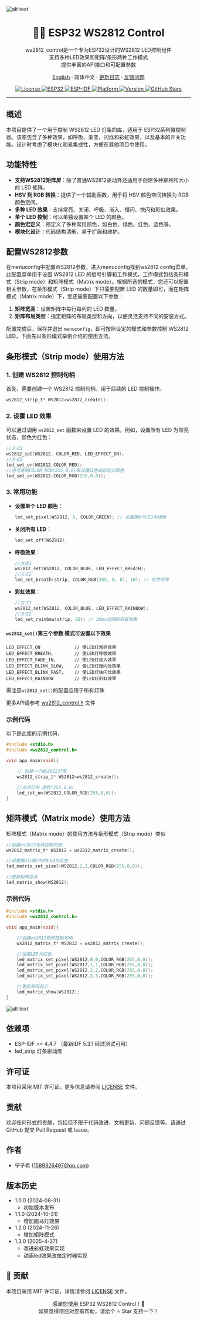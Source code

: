 ![alt text](image.jpg)
<h1 align="center">🏳️‍🌈 ESP32 WS2812 Control</h1>

<p align="center">
ws2812_control是一个专为ESP32设计的WS2812 LED控制组件<br/>
支持多种LED效果和矩阵/条形两种工作模式<br/>
提供丰富的API接口和可配置参数
</p>

<p align="center">
<a href="./README_EN.md">English</a>
· 简体中文
· <a href="https://github.com/NingZiXi/ws2812_control/releases">更新日志</a>
· <a href="https://github.com/NingZiXi/ws2812_control/issues">反馈问题</a>
</p>

<p align="center">
  <a href="LICENSE">
    <img alt="License" src="https://img.shields.io/badge/License-MIT-blue.svg" />
  </a>
  <a href="https://www.espressif.com/">
    <img alt="ESP32" src="https://img.shields.io/badge/ESP32-ESP32S3-77216F?logo=espressif" />
  </a>
  <a href="https://docs.espressif.com/projects/esp-idf/">
    <img alt="ESP-IDF" src="https://img.shields.io/badge/ESP--IDF-v5.3+-orange.svg" />
  </a>
  <a href="https://www.espressif.com/">
    <img alt="Platform" src="https://img.shields.io/badge/Platform-ESP32-green.svg" />
  </a>
  <a href="">
    <img alt="Version" src="https://img.shields.io/badge/Version-v1.3.0-brightgreen.svg" />
  </a>
  <a href="https://github.com/NingZiXi/ws2812_control/stargazers">
    <img alt="GitHub Stars" src="https://img.shields.io/github/stars/NingZiXi/ws2812_control.svg?style=social&label=Stars" />
  </a>
</p>

---

## 概述

本项目提供了一个用于控制 WS2812 LED 灯条的库，适用于 ESP32系列微控制器。该库包含了多种效果，如呼吸、渐变、闪烁和彩虹效果，以及基本的开关功能。设计时考虑了模块化和易集成性，方便在其他项目中使用。

## 功能特性
- **支持WS2812矩阵屏**：除了普通WS2812驱动外还适用于创建多种排列和大小的 LED 矩阵。
- **HSV 到 RGB 转换**：提供了一个辅助函数，用于将 HSV 颜色空间转换为 RGB 颜色空间。
- **多种 LED 效果**：支持常亮、关闭、呼吸、渐入、慢闪、快闪和彩虹效果。
- **单个 LED 控制**：可以单独设置某个 LED 的颜色。
- **颜色宏定义**：预定义了多种常用颜色，如白色、绿色、红色、蓝色等。
- **模块化设计**：代码结构清晰，易于扩展和维护。

## 配置WS2812参数

在menuconfig中配置WS2812参数，进入menuconfig找到ws2812 config菜单，此配置菜单用于设置 WS2812 LED 的信号引脚和工作模式，工作模式包括条形模式（Strip mode）和矩阵模式（Matrix mode）。根据所选的模式，您还可以配置相关参数，在条形模式（Strip mode）下只需要配置 LED 的数量即可，而在矩阵模式（Matrix mode）下，您还需要配置以下参数：

1. **矩阵宽高**：设置矩阵中每行每列的 LED 数量。
2. **矩阵布局类型**：指定矩阵的布局类型和方向，以便灵活支持不同的安装方式。

配置完成后，保存并退出 `menuconfig`，即可按照设定的模式和参数控制 WS2812 LED，下面先以条形模式举例介绍的使用方法。

## 条形模式（Strip mode）使用方法
### 1. 创建 WS2812 控制句柄

首先，需要创建一个 WS2812 控制句柄，用于后续的 LED 控制操作。

```c
ws2812_strip_t* WS2812=ws2812_create();
```

### 2. 设置 LED 效果

可以通过调用 `ws2812_set` 函数来设置 LED 的效果。例如，设置所有 LED 为常亮状态，颜色为红色：

```c
//方式1
ws2812_set(WS2812, COLOR_RED, LED_EFFECT_ON);
//方式2
led_set_on(WS2812,COLOR_RED);
//也可使用COLOR_RGB(255,0,0)来设置红色或自定义颜色
led_set_on(WS2812,COLOR_RGB(255,0,0));
```

### 3. 常用功能

- **设置单个 LED 颜色**：

  ```c
  led_set_pixel(WS2812, 0, COLOR_GREEN); // 设置第0个LED为绿色
  ```

- **关闭所有 LED**：

  ```c
  led_set_off(WS2812);
  ```

- **呼吸效果**：

  ```c
  //方式1
  ws2812_set(WS2812, COLOR_BLUE, LED_EFFECT_BREATH);
  //方式2
  led_set_breath(strip, COLOR_RGB(255, 0, 0), 10); // 红色呼吸
  ```

- **彩虹效果**：

  ```c
  //方式1
  ws2812_set(WS2812, COLOR_BLUE, LED_EFFECT_RAINBOW);
  //方式2
  led_set_rainbow(strip, 20); // 20ms间隔的彩虹效果
  ```


#### `ws2812_set()`第三个参数 模式可设置以下效果
>
    LED_EFFECT_ON             // 使LED灯常亮效果
    LED_EFFECT_BREATH,        // 使LED灯呼吸效果
    LED_EFFECT_FADE_IN,       // 使LED灯淡入效果
    LED_EFFECT_BLINK_SLOW,    // 使LED灯慢闪烁效果
    LED_EFFECT_BLINK_FAST,    // 使LED灯快闪烁效果
    LED_EFFECT_RAINBOW        // 使LED灯彩虹效果

需注意`ws2812_set()`的配置应用于所有灯珠

更多API请参考 [ws2812_control.h](include\ws2812_control.h) 文件

### 示例代码

以下是此库的示例代码，

```c
#include <stdio.h>
#include <ws2812_control.h>

void app_main(void){

    // 创建一个WS2812灯带
    ws2812_strip_t* WS2812=ws2812_create();
    
    //点亮灯带 颜色(255,0,0)
    led_set_on(WS2812,COLOR_RGB(255,0,0));
}
```

## 矩阵模式（Matrix mode）使用方法

矩阵模式（Matrix mode）的使用方法与条形模式（Strip mode）类似

```c
//创建ws2812矩阵控制句柄
ws2812_matrix_t* WS2812 = ws2812_matrix_create();

//设置第2行第2列的LED为红色
led_matrix_set_pixel(WS2812,2,2,COLOR_RGB(255,0,0));

//更新矩阵显示
led_matrix_show(WS2812);
```

### 示例代码



```c
#include <stdio.h>
#include <ws2812_control.h>

void app_main(void){

    //创建ws2812矩阵控制句柄
    ws2812_matrix_t* WS2812 = ws2812_matrix_create();

    //设置LED为红色
    led_matrix_set_pixel(WS2812,0,0,COLOR_RGB(255,0,0));
    led_matrix_set_pixel(WS2812,1,1,COLOR_RGB(255,0,0));
    led_matrix_set_pixel(WS2812,2,2,COLOR_RGB(255,0,0));
    led_matrix_set_pixel(WS2812,3,3,COLOR_RGB(255,0,0));

    //更新矩阵显示
    led_matrix_show(WS2812);
}
```
![alt text](59333df79fe9b88a5f6df7c52084de0.jpg)
## 依赖项

- ESP-IDF >= 4.4.7 （最新IDF 5.3.1 经过测试可用）
- led_strip 灯条驱动库

## 许可证

本项目采用 MIT 许可证。更多信息请参阅 [LICENSE](LICENSE) 文件。

## 贡献

欢迎任何形式的贡献，包括但不限于代码改进、文档更新、问题反馈等。请通过 GitHub 提交 Pull Request 或 Issue。

## 作者

- 宁子希 (1589326497@qq.com)

## 版本历史

- 1.0.0 (2024-08-31)
  - 初始版本发布
- 1.1.0 (2024-10-31)
  - 增加跑马灯效果
- 1.2.0 (2024-11-26)
  - 增加矩阵模式
- 1.3.0 (2025-4-27)
  - 改进彩虹效果实现
  - 动画led效果改由定时器实现 
## 🤝 贡献
本项目采用 MIT 许可证，详情请参阅 [LICENSE](LICENSE) 文件。

<p align="center">
感谢您使用 ESP32 WS2812 Control！🌈<br/>
如果觉得项目对您有帮助，请给个 ⭐ Star 支持一下！
</p>
